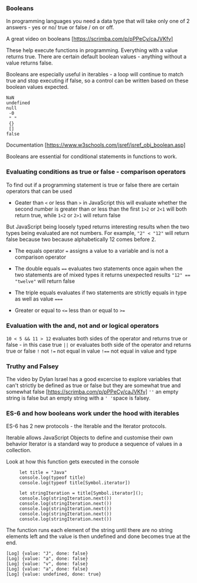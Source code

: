 ### Booleans

In programming languages you need a data type that will take only one of 2 answers - yes or no/ true or false / on or off. 

A great video on booleans [https://scrimba.com/p/pPPeCy/caJVKfv]

These help execute functions in programming. Everything with a value returns true.
There are certain default boolean values - anything without a value returns false. 

Booleans are especially useful in iterables - a loop will continue to match true and stop executing if false, so a control can be written based on these boolean values expected.

```
NaN
undefined
null
 -0
 " "
 {}
 []
false
 ```

Documentation [https://www.w3schools.com/jsref/jsref_obj_boolean.asp]

Booleans are essential for conditional statements in functions to work.

### Evaluating conditions as true or false - comparison operators

To find out if a programming statement is true or false there are certain operators that can be used

- Geater than ```<``` or less than ```>``` in JavaScript this will evaluate whether the second number is greater than or less than the first ```1>2``` or ```2<1``` will both return true, while  ```1<2``` or ```2>1``` will return false

But JavaScript being loosely typed returns interesting results when the two types being evaluated are not numbers. For example, ```"2" < "12"``` will return false because two because alphabetically 12 comes before 2.

- The equals operator ```=```  assigns a value to a variable and is not a comparison operator

- The double equals  ```==``` evaluates two statements once again when the two statements are of mixed types it returns unexpected results ```"12" == "twelve"```  will return false

- The triple equals evaluates if two statements are strictly equals in type as well as value ```===```

- Greater or equal to ```<=``` less than or equal to ```>=```

### Evaluation with the and, not and or logical operators

```10 < 5 && 11 > 12``` evaluates both sides of the operator and returns true or false - in this case true
```||``` or  evaluates both side of the operator and returns true or false
```!``` not ```!=``` not equal in value ```!==``` not equal in value and type

### Truthy and Falsey

The video by Dylan Israel has a good excercise to explore variables that can't strictly be defined as true or false but they are somewhat true and somewhat false [https://scrimba.com/p/pPPeCy/caJVKfv]
```''``` an empty string is false but an empty string with a ```' '```space is falsey.

### ES-6 and how booleans work under the hood with iterables

ES-6 has 2 new protocols - the Iterable and the Iterator protocols.

Iterable allows JavaScript Objects to define and customise their own behavior
Iterator is a standard way to produce a sequence of values in a collection.

Look at how this function gets executed in the console

```
	 let title = "Java"
	 console.log(typeof title)
	 console.log(typeof title[Symbol.iterator])

	 let stringIteration = title[Symbol.iterator]();
	 console.log(stringIteration.next())
	 console.log(stringIteration.next())
	 console.log(stringIteration.next())
	 console.log(stringIteration.next())
	 console.log(stringIteration.next())
```
The function runs each element of the string until there are no string elements left and the value is then undefined and done becomes true at the end.

```
[Log] {value: "J", done: false}
[Log] {value: "a", done: false}
[Log] {value: "v", done: false}
[Log] {value: "a", done: false}
[Log] {value: undefined, done: true}
```